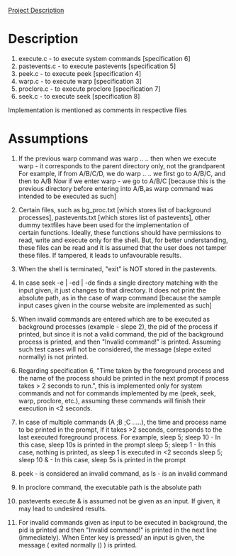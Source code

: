 [Project Description](https://karthikv1392.github.io/cs3301_osn/mini-projects/mp1)
# Description

1. execute.c	-	to execute system commands [specification 6]
2. pastevents.c	-	to execute pastevents [specification 5]
3. peek.c	-	to execute peek [specification 4]
4. warp.c	-	to execute warp [specification 3]
5. proclore.c	-	to execute proclore [specification 7]
6. seek.c	-	to execute seek [specification 8]

Implementation is mentioned as comments in respective files

# Assumptions

 1. If the previous warp command was warp .. ..
    then when we execute warp - 
    it corresponds to the parent directory only, not the grandparent
    For example, if from A/B/C/D, we do warp .. ..
    we first go to A/B/C, and then to A/B
    Now if we enter warp -
    we go to A/B/C [because this is the previous directory before entering into A/B,as warp command was intended to be executed as such]
   
2. Certain files, such as bg_proc.txt [which stores list of background processes], pastevents.txt [which stores list of pastevents], other dummy textfiles have been used for the implementation of  
   certain functions. Ideally, these functions should have permissions to read, write and execute only for the shell. But, for better understanding, these files can be read and it is assumed that the user 
   does not tamper these files. If tampered, it leads to unfavourable results.
     
3. When the shell is terminated, "exit" is NOT stored in the pastevents.

4. In case seek -e | -ed | -de finds a single directory matching with the input given, it just changes to that directory.
   It does not print the absolute path, as in the case of warp command [because the sample input cases given in the course website are implemented as such]  
  
5. When invalid commands are entered which are to be executed as background processes (example - slepe 2), the pid of the process if printed, but since it is not a valid command, the pid of the background
   process is printed, and then "Invalid command!" is printed. Assuming such test cases will not be considered, the message (slepe exited normally) is not printed.
   
6. Regarding specification 6, "Time taken by the foreground process and the name of the process should be printed in the next prompt if process takes > 2 seconds to run.", this is implemented only for system
   commands and not for commands implemented by me (peek, seek, warp, proclore, etc.), assuming these commands will finish their execution in <2 seconds.
   
7. In case of multiple commands (A ;B ;C .....), the time and process name to be printed in the prompt, if it takes >2 seconds, corresponds to the last executed foreground process.
   For example,
   sleep 5; sleep 10	-	In this case, sleep 10s is printed in the prompt
   sleep 5; sleep 1	-	In this case, nothing is printed, as sleep 1 is executed in <2 seconds
   sleep 5; sleep 10 &	-	In this case, sleep 5s is printed in the prompt
   
8. peek - is considered an invalid command, as ls - is an invalid command

9. In proclore <pid> command, the executable path is the absolute path

10. pastevents execute <index> & is assumed not be given as an input. If given, it may lead to undesired results.

11. For invalid commands given as input to be executed in background, the pid is printed and then "Invalid command!" is printed in the next line (immediately). When Enter key is pressed/ an input is given, the
    message ( <command> exited normally (<pid>) ) is printed.
    
